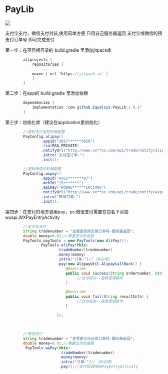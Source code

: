 # PayLib
[![](https://jitpack.io/v/Equalzys/PayLib.svg)](https://jitpack.io/#Equalzys/PayLib)

支付宝支付，微信支付封装,使用简单方便
只用自己服务器返回 支付宝或微信的预支付订单号 即可完成支付

第一步：在项目根目录的 build.gradle 里添加jitpack库
```java
        allprojects {
		    repositories {
			    ...
			maven { url 'https://jitpack.io' }
		    }
	    }
```
  
第二步：在app的 build.gradle 里添加依赖
```java
        dependencies {
	        implementation 'com.github.Equalzys:PayLib:1.0.1'
	    }
```

第三步：初始化库（建议在application里初始化）
```java
        //用到支付宝的时候配置
        PayConfig.alipay()
                .appId("2017******3659")
                .rsa(RSA_PRIVATE)
                .notifyUrl("http://www.xx**xx.com/api/trade/notify/alipay")
                .intro("支付宝订单-")
                .init();

        //用到微信的时候配置
        PayConfig.wxpay()
                .appId("wx62*******87")
                .mchId("15******1")
                .apiKey("Rd88G******I0ci406")
                .notifyUrl("http://www.xx**xx.com/api/trade/notify/wxpay")
                .intro("微信订单-")
                .init();
```

第四步：在支付的地方调用pay，ps:微信支付需要在包名下添加 wxapi.WXPayEntryActivity
```java
        //支付宝支付
        String tradenumber = "这里是实际交易订单号-服务器返回";
        double money=0.01;//需要支付的金额
        PayTools payTools = new PayTools(new AliPay());
                PayTools.aliPay(this)
                       .tradeNumber(tradenumber)
                       .money(money)
                       .intro("订单-")//（非必填）
                       .pay(new AlipayUtil.AlipayCallBack() {
                           @Override
                           public void success(String ordernumber, String resultInfo) {
                                //支付成功--后续逻辑操作
                           }
       
                           @Override
                           public void fail(String resultInfo) {
                                //支付失败--后续逻辑操作
                           }
       
                       });	
       
       
	
        //微信支付
        String tradenumber = "这里是实际交易订单号-服务器返回";
        double money=0.01;//需要支付的金额
         PayTools.wxPay(this)
                        .tradeNumber(tradenumber)
                        .money(money)
                        .intro("订单-")//（非必填）
                        .pay();//支付回调在WXPayEntryActivity

```
